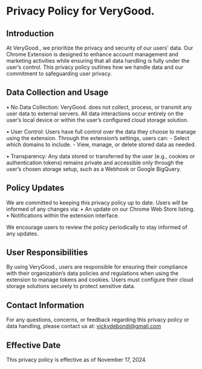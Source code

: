 # Privacy Policy for VeryGood.

## Introduction
At VeryGood., we prioritize the privacy and security of our users’ data. Our Chrome Extension is designed to enhance account management and marketing activities while ensuring that all data handling is fully under the user’s control. This privacy policy outlines how we handle data and our commitment to safeguarding user privacy.

## Data Collection and Usage
• No Data Collection: VeryGood. does not collect, process, or transmit any user data to external servers. All data interactions occur entirely on the user’s local device or within the user’s configured cloud storage solution.

• User Control: Users have full control over the data they choose to manage using the extension. Through the extension’s settings, users can:
	- Select which domains to include.
	- View, manage, or delete stored data as needed.

• Transparency: Any data stored or transferred by the user (e.g., cookies or authentication tokens) remains private and accessible only through the user’s chosen storage setup, such as a Webhook or Google BigQuery.

## Policy Updates
We are committed to keeping this privacy policy up to date. Users will be informed of any changes via:
  •	An update on our Chrome Web Store listing.
  •	Notifications within the extension interface.

We encourage users to review the policy periodically to stay informed of any updates.

## User Responsibilities
By using VeryGood., users are responsible for ensuring their compliance with their organization’s data policies and regulations when using the extension to manage tokens and cookies. Users must configure their cloud storage solutions securely to protect sensitive data.

## Contact Information
For any questions, concerns, or feedback regarding this privacy policy or data handling, please contact us at:
vickydebondi@gmail.com

## Effective Date
This privacy policy is effective as of November 17, 2024.
